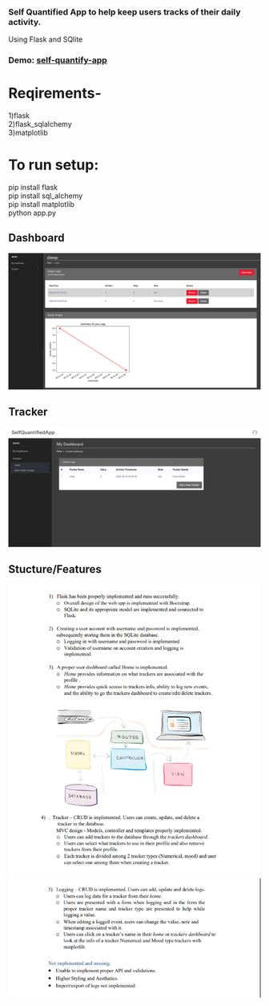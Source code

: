 ### Self Quantified App to help keep users tracks of their daily activity.
Using Flask and SQlite 


### Demo: <a href='https://self-quantify-app.herokuapp.com'>self-quantify-app</a>

# Reqirements-
1)flask  
2)flask_sqlalchemy  
3)matplotlib   
  
# To run setup: 
  pip install flask  
  pip install sql_alchemy  
  pip install matplotlib  
  python app.py   
  
## Dashboard
<img src='img/4.png'/>

## Tracker
<img src='img/3.png'/>

## Stucture/Features
<img src='img/1.png'/>
<img src='img/2.png'/>
